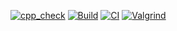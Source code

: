 [![cpp_check](https://github.com/MUGUNTHANS862000/M3_Wiper_Control_System/actions/workflows/cpp%20check.yml/badge.svg)](https://github.com/MUGUNTHANS862000/M3_Wiper_Control_System/actions/workflows/cpp%20check.yml)
[![Build](https://github.com/MUGUNTHANS862000/M3_Wiper_Control_System/actions/workflows/build.yml/badge.svg)](https://github.com/MUGUNTHANS862000/M3_Wiper_Control_System/actions/workflows/build.yml)
[![CI](https://github.com/MUGUNTHANS862000/M3_Wiper_Control_System/actions/workflows/main.yml/badge.svg)](https://github.com/MUGUNTHANS862000/M3_Wiper_Control_System/actions/workflows/main.yml)
[![Valgrind](https://github.com/MUGUNTHANS862000/M3_Wiper_Control_System/actions/workflows/valgrind.yml/badge.svg)](https://github.com/MUGUNTHANS862000/M3_Wiper_Control_System/actions/workflows/valgrind.yml)
